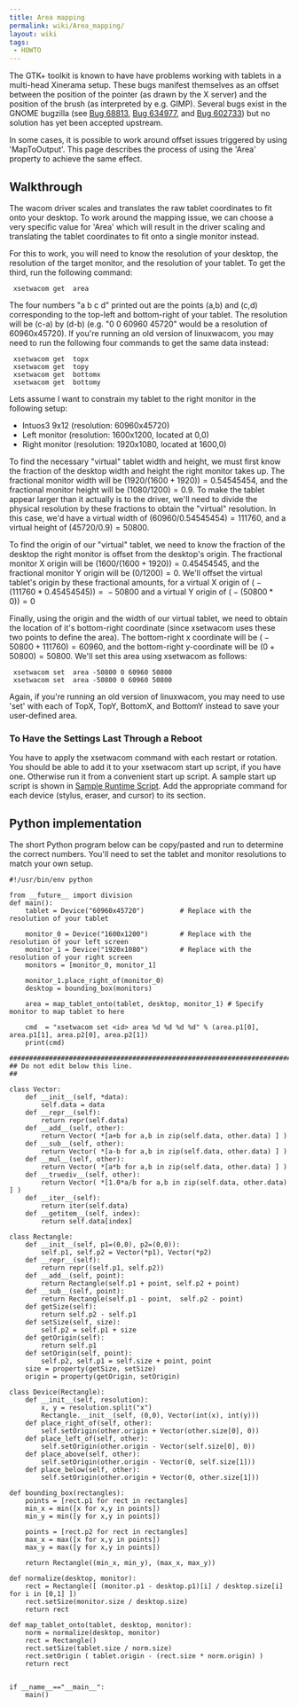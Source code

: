 ```yaml
---
title: Area mapping
permalink: wiki/Area_mapping/
layout: wiki
tags:
 - HOWTO
---
```


The GTK+ toolkit is known to have have problems working with tablets in
a multi-head Xinerama setup. These bugs manifest themselves as an offset
between the position of the pointer (as drawn by the X server) and the
position of the brush (as interpreted by e.g. GIMP). Several bugs exist
in the GNOME bugzilla (see [Bug
68813](https://bugzilla.gnome.org/show_bug.cgi?id=66813), [Bug
634977](https://bugzilla.gnome.org/show_bug.cgi?id=634977), and [Bug
602733](https://bugzilla.gnome.org/show_bug.cgi?id=602733)) but no
solution has yet been accepted upstream.

In some cases, it is possible to work around offset issues triggered by
using 'MapToOutput'. This page describes the process of using the 'Area'
property to achieve the same effect.

Walkthrough
-----------

The wacom driver scales and translates the raw tablet coordinates to fit
onto your desktop. To work around the mapping issue, we can choose a
very specific value for 'Area' which will result in the driver scaling
and translating the tablet coordinates to fit onto a single monitor
instead.

For this to work, you will need to know the resolution of your desktop,
the resolution of the target monitor, and the resolution of your tablet.
To get the third, run the following command:

` xsetwacom get `<id>` area`

The four numbers "a b c d" printed out are the points (a,b) and (c,d)
corresponding to the top-left and bottom-right of your tablet. The
resolution will be (c-a) by (d-b) (e.g. "0 0 60960 45720" would be a
resolution of 60960x45720). If you're running an old version of
linuxwacom, you may need to run the following four commands to get the
same data instead:

` xsetwacom get `<id>` topx`  
` xsetwacom get `<id>` topy`  
` xsetwacom get `<id>` bottomx`  
` xsetwacom get `<id>` bottomy`

Lets assume I want to constrain my tablet to the right monitor in the
following setup:

-   Intuos3 9x12 (resolution: 60960x45720)
-   Left monitor (resolution: 1600x1200, located at 0,0)
-   Right monitor (resolution: 1920x1080, located at 1600,0)

To find the necessary "virtual" tablet width and height, we must first
know the fraction of the desktop width and height the right monitor
takes up. The fractional monitor width will be
(1920/(1600 + 1920)) = 0.54545454, and the fractional monitor height
will be (1080/1200) = 0.9. To make the tablet appear larger than it
actually is to the driver, we'll need to divide the physical resolution
by these fractions to obtain the "virtual" resolution. In this case,
we'd have a virtual width of (60960/0.54545454) = 111760, and a virtual
height of (45720/0.9) = 50800.

To find the origin of our "virtual" tablet, we need to know the fraction
of the desktop the right monitor is offset from the desktop's origin.
The fractional monitor X origin will be
(1600/(1600 + 1920)) = 0.45454545, and the fractional monitor Y origin
will be (0/1200) = 0. We'll offset the virtual tablet's origin by these
fractional amounts, for a virtual X origin of
( − (111760 \* 0.45454545)) =  − 50800 and a virtual Y origin of
( − (50800 \* 0)) = 0

Finally, using the origin and the width of our virtual tablet, we need
to obtain the location of it's bottom-right coordinate (since xsetwacom
uses these two points to define the area). The bottom-right x coordinate
will be ( − 50800 + 111760) = 60960, and the bottom-right y-coordinate
will be (0 + 50800) = 50800. We'll set this area using xsetwacom as
follows:

` xsetwacom set `<stylus id>` area -50800 0 60960 50800`  
` xsetwacom set `<eraser id>` area -50800 0 60960 50800`

Again, if you're running an old version of linuxwacom, you may need to
use 'set' with each of TopX, TopY, BottomX, and BottomY instead to save
your user-defined area.

### To Have the Settings Last Through a Reboot

You have to apply the xsetwacom command with each restart or rotation.
You should be able to add it to your xsetwacom start up script, if you
have one. Otherwise run it from a convenient start up script. A sample
start up script is shown in [Sample Runtime
Script](/wiki/Tablet_Configuration#Sample_Runtime_Script "wikilink"). Add the
appropriate command for each device (stylus, eraser, and cursor) to its
section.

Python implementation
---------------------

The short Python program below can be copy/pasted and run to determine
the correct numbers. You'll need to set the tablet and monitor
resolutions to match your own setup.

    #!/usr/bin/env python

    from __future__ import division
    def main():
        tablet = Device("60960x45720")         # Replace with the resolution of your tablet

        monitor_0 = Device("1600x1200")        # Replace with the resolution of your left screen
        monitor_1 = Device("1920x1080")        # Replace with the resolution of your right screen
        monitors = [monitor_0, monitor_1]

        monitor_1.place_right_of(monitor_0)
        desktop = bounding_box(monitors)

        area = map_tablet_onto(tablet, desktop, monitor_1) # Specify monitor to map tablet to here

        cmd  = "xsetwacom set <id> area %d %d %d %d" % (area.p1[0], area.p1[1], area.p2[0], area.p2[1])
        print(cmd)

    #######################################################################
    ## Do not edit below this line.
    ##

    class Vector:
        def __init__(self, *data):
            self.data = data
        def __repr__(self):
            return repr(self.data) 
        def __add__(self, other):
            return Vector( *[a+b for a,b in zip(self.data, other.data) ] )  
        def __sub__(self, other):
            return Vector( *[a-b for a,b in zip(self.data, other.data) ] )
        def __mul__(self, other):
            return Vector( *[a*b for a,b in zip(self.data, other.data) ] )
        def __truediv__(self, other):
            return Vector( *[1.0*a/b for a,b in zip(self.data, other.data) ] )
        def __iter__(self):
            return iter(self.data)
        def __getitem__(self, index):
            return self.data[index]

    class Rectangle:
        def __init__(self, p1=(0,0), p2=(0,0)):
            self.p1, self.p2 = Vector(*p1), Vector(*p2)
        def __repr__(self):
            return repr((self.p1, self.p2))
        def __add__(self, point):
            return Rectangle(self.p1 + point, self.p2 + point)
        def __sub__(self, point):
            return Rectangle(self.p1 - point,  self.p2 - point)
        def getSize(self):
            return self.p2 - self.p1
        def setSize(self, size):
            self.p2 = self.p1 + size
        def getOrigin(self):
            return self.p1
        def setOrigin(self, point):
            self.p2, self.p1 = self.size + point, point
        size = property(getSize, setSize)
        origin = property(getOrigin, setOrigin)

    class Device(Rectangle):
        def __init__(self, resolution):
            x, y = resolution.split("x")
            Rectangle.__init__(self, (0,0), Vector(int(x), int(y)))
        def place_right_of(self, other):
            self.setOrigin(other.origin + Vector(other.size[0], 0))
        def place_left_of(self, other):
            self.setOrigin(other.origin - Vector(self.size[0], 0))
        def place_above(self, other):
            self.setOrigin(other.origin - Vector(0, self.size[1]))
        def place_below(self, other):
            self.setOrigin(other.origin + Vector(0, other.size[1]))

    def bounding_box(rectangles):
        points = [rect.p1 for rect in rectangles]
        min_x = min([x for x,y in points])
        min_y = min([y for x,y in points])

        points = [rect.p2 for rect in rectangles]
        max_x = max([x for x,y in points])
        max_y = max([y for x,y in points])

        return Rectangle((min_x, min_y), (max_x, max_y))

    def normalize(desktop, monitor):
        rect = Rectangle([ (monitor.p1 - desktop.p1)[i] / desktop.size[i] for i in [0,1] ])
        rect.setSize(monitor.size / desktop.size)
        return rect

    def map_tablet_onto(tablet, desktop, monitor):
        norm = normalize(desktop, monitor)
        rect = Rectangle()
        rect.setSize(tablet.size / norm.size)
        rect.setOrigin ( tablet.origin - (rect.size * norm.origin) )
        return rect


    if __name__=="__main__":
        main()
